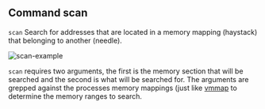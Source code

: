 ## Command scan ##

`scan` Search for addresses that are located in a memory mapping (haystack) that
belonging to another (needle).

![scan-example](https://i.imgur.com/4ScRvVc.png)

`scan` requires two arguments, the first is the memory section that will be
searched and the second is what will be searched for. The arguments are grepped
against the processes memory mappings (just like [vmmap](docs/commands/vmmap.md)
to determine the memory ranges to search.